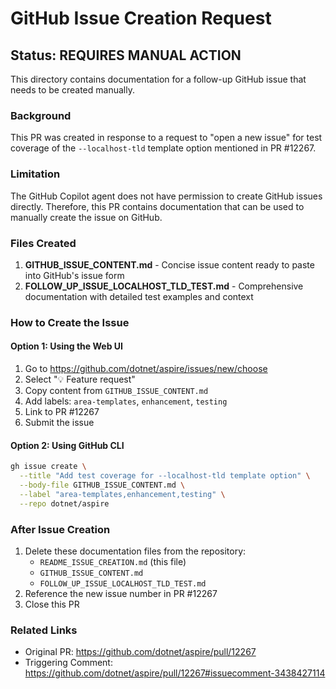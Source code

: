 # GitHub Issue Creation Request

## Status: REQUIRES MANUAL ACTION

This directory contains documentation for a follow-up GitHub issue that needs to be created manually.

### Background
This PR was created in response to a request to "open a new issue" for test coverage of the `--localhost-tld` template option mentioned in PR #12267.

### Limitation
The GitHub Copilot agent does not have permission to create GitHub issues directly. Therefore, this PR contains documentation that can be used to manually create the issue on GitHub.

### Files Created

1. **GITHUB_ISSUE_CONTENT.md** - Concise issue content ready to paste into GitHub's issue form
2. **FOLLOW_UP_ISSUE_LOCALHOST_TLD_TEST.md** - Comprehensive documentation with detailed test examples and context

### How to Create the Issue

#### Option 1: Using the Web UI
1. Go to https://github.com/dotnet/aspire/issues/new/choose
2. Select "💡 Feature request"
3. Copy content from `GITHUB_ISSUE_CONTENT.md`
4. Add labels: `area-templates`, `enhancement`, `testing`
5. Link to PR #12267
6. Submit the issue

#### Option 2: Using GitHub CLI
```bash
gh issue create \
  --title "Add test coverage for --localhost-tld template option" \
  --body-file GITHUB_ISSUE_CONTENT.md \
  --label "area-templates,enhancement,testing" \
  --repo dotnet/aspire
```

### After Issue Creation
1. Delete these documentation files from the repository:
   - `README_ISSUE_CREATION.md` (this file)
   - `GITHUB_ISSUE_CONTENT.md`
   - `FOLLOW_UP_ISSUE_LOCALHOST_TLD_TEST.md`
2. Reference the new issue number in PR #12267
3. Close this PR

### Related Links
- Original PR: https://github.com/dotnet/aspire/pull/12267
- Triggering Comment: https://github.com/dotnet/aspire/pull/12267#issuecomment-3438427114
